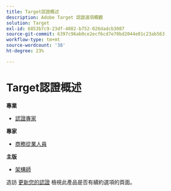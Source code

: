 ```yaml
---
title: Target認證概述
description: Adobe Target 認證選項概觀
solution: Target
exl-id: 6853b7c9-23df-4082-b752-026dadcb3087
source-git-commit: 6397c96ab0ce2ecf6cd7e70bd2044e01c23ab563
workflow-type: tm+mt
source-wordcount: '38'
ht-degree: 23%

---
```


# Target認證概述

**專業**

* [認證專家](/help/certifications/at/at-p-business.md) <!--AD0-E408-->

**專家**

* [商務從業人員](/help/certifications/at/at-e-business.md) <!--AD0-E406-->

**主版**

* [架構師](/help/certifications/at/at-m-architect.md) <!--AD0-E407-->

造訪 [更新您的認證](/help/certifications/renew.md) 檢視此產品是否有續約選項的頁面。
